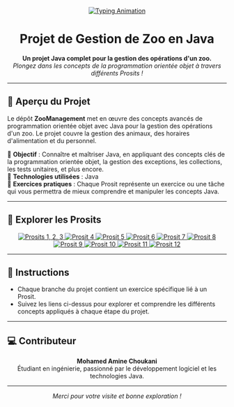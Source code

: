 <p align="center">
  <a href="https://github.com/choukaniAmine/prositJava" target="_blank">
    <img src="https://readme-typing-svg.herokuapp.com?font=Fira+Code&size=30&duration=3000&pause=1000&color=blue&center=true&width=435&lines=Prosit+java+6!" alt="Typing Animation" />
  </a>
</p>

<h1 align="center">Projet de Gestion de Zoo en Java</h1>

<p align="center">
  <b>Un projet Java complet pour la gestion des opérations d'un zoo.</b><br>
  <em>Plongez dans les concepts de la programmation orientée objet à travers différents Prosits !</em>
</p>

---

## 🌟 **Aperçu du Projet**

Le dépôt **ZooManagement** met en œuvre des concepts avancés de programmation orientée objet avec Java pour la gestion des opérations d'un zoo. Le projet couvre la gestion des animaux, des horaires d'alimentation et du personnel.

🔹 **Objectif** : Connaître et maîtriser Java, en appliquant des concepts clés de la programmation orientée objet, la gestion des exceptions, les collections, les tests unitaires, et plus encore.  
🔹 **Technologies utilisées** : Java   
🔹 **Exercices pratiques** : Chaque Prosit représente un exercice ou une tâche qui vous permettra de mieux comprendre et manipuler les concepts Java.

---

## 📂 **Explorer les Prosits**

<p align="center">
  <a href="https://github.com/choukaniAmine/prositJava" target="_blank">
    <img src="https://img.shields.io/badge/Prosits%201%20%2F%202%20%2F%203-blue?style=for-the-badge" alt="Prosits 1, 2, 3" />
  </a>
  <a href="https://github.com/choukaniAmine/prositJava/tree/prosit4" target="_blank">
    <img src="https://img.shields.io/badge/Prosit%204-blue?style=for-the-badge" alt="Prosit 4" />
  </a>
  <a href="https://github.com/choukaniAmine/prositJava/tree/prosit5" target="_blank">
    <img src="https://img.shields.io/badge/Prosit%205-brightgreen?style=for-the-badge" alt="Prosit 5" />
  </a>
  <a href="https://github.com/choukaniAmine/prositJava/tree/prosit6" target="_blank">
    <img src="https://img.shields.io/badge/Prosit%206-yellow?style=for-the-badge" alt="Prosit 6" />
  </a>
  <a href="https://github.com/choukaniAmine/prositJava/tree/prosit7" target="_blank">
    <img src="https://img.shields.io/badge/Prosit%207-orange?style=for-the-badge" alt="Prosit 7" />
  </a>
  <a href="https://github.com/choukaniAmine/prositJava/tree/prosit8" target="_blank">
    <img src="https://img.shields.io/badge/Prosit%208-red?style=for-the-badge" alt="Prosit 8" />
  </a>
  <a href="https://github.com/choukaniAmine/prositJava/tree/prosit9" target="_blank">
    <img src="https://img.shields.io/badge/Prosit%209-purple?style=for-the-badge" alt="Prosit 9" />
  </a>
  <a href="https://github.com/choukaniAmine/prositJava/tree/prosit10" target="_blank">
    <img src="https://img.shields.io/badge/Prosit%2010-blueviolet?style=for-the-badge" alt="Prosit 10" />
  </a>
  <a href="https://github.com/choukaniAmine/prositJava/tree/prosit11" target="_blank">
    <img src="https://img.shields.io/badge/Prosit%2011-lightgrey?style=for-the-badge" alt="Prosit 11" />
  </a>
  <a href="https://github.com/choukaniAmine/prositJava/tree/prosit12" target="_blank">
    <img src="https://img.shields.io/badge/Prosit%2012-lightblue?style=for-the-badge" alt="Prosit 12" />
  </a>
</p>

---

## 📄 **Instructions**

- Chaque branche du projet contient un exercice spécifique lié à un Prosit.
- Suivez les liens ci-dessus pour explorer et comprendre les différents concepts appliqués à chaque étape du projet.

---

## 💻 **Contributeur**

<p align="center">
  <b>Mohamed Amine Choukani</b><br>
  Étudiant en ingénierie, passionné par le développement logiciel et les technologies Java.
</p>

---

<p align="center">
  <em>Merci pour votre visite et bonne exploration !</em>
</p>
